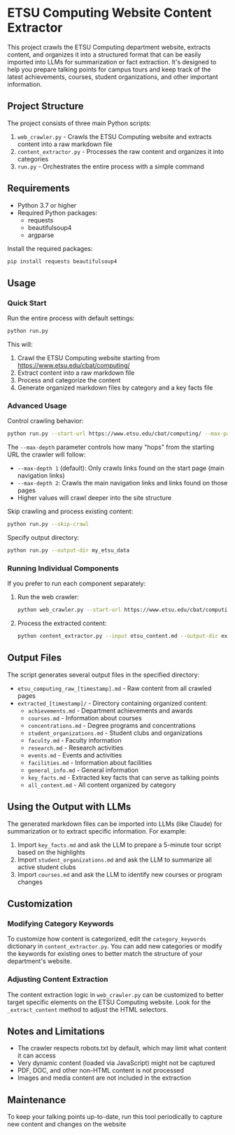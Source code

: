 # ETSU Computing Website Content Extractor

This project crawls the ETSU Computing department website, extracts content, and organizes it into a structured format that can be easily imported into LLMs for summarization or fact extraction. It's designed to help you prepare talking points for campus tours and keep track of the latest achievements, courses, student organizations, and other important information.

## Project Structure

The project consists of three main Python scripts:

1. `web_crawler.py` - Crawls the ETSU Computing website and extracts content into a raw markdown file
2. `content_extractor.py` - Processes the raw content and organizes it into categories
3. `run.py` - Orchestrates the entire process with a simple command

## Requirements

- Python 3.7 or higher
- Required Python packages:
  - requests
  - beautifulsoup4
  - argparse

Install the required packages:

```bash
pip install requests beautifulsoup4
```

## Usage

### Quick Start

Run the entire process with default settings:

```bash
python run.py
```

This will:
1. Crawl the ETSU Computing website starting from https://www.etsu.edu/cbat/computing/
2. Extract content into a raw markdown file
3. Process and categorize the content
4. Generate organized markdown files by category and a key facts file

### Advanced Usage

Control crawling behavior:

```bash
python run.py --start-url https://www.etsu.edu/cbat/computing/ --max-pages 50 --delay 2.0 --max-depth 1
```

The `--max-depth` parameter controls how many "hops" from the starting URL the crawler will follow:
- `--max-depth 1` (default): Only crawls links found on the start page (main navigation links)
- `--max-depth 2`: Crawls the main navigation links and links found on those pages
- Higher values will crawl deeper into the site structure

Skip crawling and process existing content:

```bash
python run.py --skip-crawl
```

Specify output directory:

```bash
python run.py --output-dir my_etsu_data
```

### Running Individual Components

If you prefer to run each component separately:

1. Run the web crawler:
   ```bash
   python web_crawler.py --start-url https://www.etsu.edu/cbat/computing/ --output etsu_content.md
   ```

2. Process the extracted content:
   ```bash
   python content_extractor.py --input etsu_content.md --output-dir extracted_content
   ```

## Output Files

The script generates several output files in the specified directory:

- `etsu_computing_raw_[timestamp].md` - Raw content from all crawled pages
- `extracted_[timestamp]/` - Directory containing organized content:
  - `achievements.md` - Department achievements and awards
  - `courses.md` - Information about courses
  - `concentrations.md` - Degree programs and concentrations
  - `student_organizations.md` - Student clubs and organizations
  - `faculty.md` - Faculty information
  - `research.md` - Research activities
  - `events.md` - Events and activities
  - `facilities.md` - Information about facilities
  - `general_info.md` - General information
  - `key_facts.md` - Extracted key facts that can serve as talking points
  - `all_content.md` - All content organized by category

## Using the Output with LLMs

The generated markdown files can be imported into LLMs (like Claude) for summarization or to extract specific information. For example:

1. Import `key_facts.md` and ask the LLM to prepare a 5-minute tour script based on the highlights
2. Import `student_organizations.md` and ask the LLM to summarize all active student clubs
3. Import `courses.md` and ask the LLM to identify new courses or program changes

## Customization

### Modifying Category Keywords

To customize how content is categorized, edit the `category_keywords` dictionary in `content_extractor.py`. You can add new categories or modify the keywords for existing ones to better match the structure of your department's website.

### Adjusting Content Extraction

The content extraction logic in `web_crawler.py` can be customized to better target specific elements on the ETSU Computing website. Look for the `_extract_content` method to adjust the HTML selectors.

## Notes and Limitations

- The crawler respects robots.txt by default, which may limit what content it can access
- Very dynamic content (loaded via JavaScript) might not be captured
- PDF, DOC, and other non-HTML content is not processed
- Images and media content are not included in the extraction

## Maintenance

To keep your talking points up-to-date, run this tool periodically to capture new content and changes on the website
